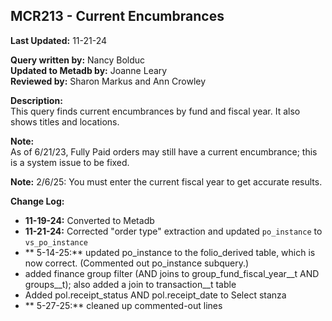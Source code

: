 ## MCR213 - Current Encumbrances

**Last Updated:** 11-21-24

**Query written by:** Nancy Bolduc  
**Updated to Metadb by:** Joanne Leary  
**Reviewed by:** Sharon Markus and Ann Crowley

**Description:**  
This query finds current encumbrances by fund and fiscal year. It also shows titles and locations.

**Note:**  
As of 6/21/23, Fully Paid orders may still have a current encumbrance; this is a system issue to be fixed.

**Note:** 
2/6/25: You must enter the current fiscal year to get accurate results. 

**Change Log:**
- **11-19-24:** Converted to Metadb
- **11-21-24:** Corrected "order type" extraction and updated `po_instance` to `vs_po_instance`
- ** 5-14-25:** updated po_instance to the folio_derived table, which is now correct. (Commented out po_instance subquery.)
- added finance group filter (AND joins to group_fund_fiscal_year__t AND groups__t); also added a join to transaction__t table
- Added pol.receipt_status AND pol.receipt_date to Select stanza
- ** 5-27-25:** cleaned up commented-out lines
